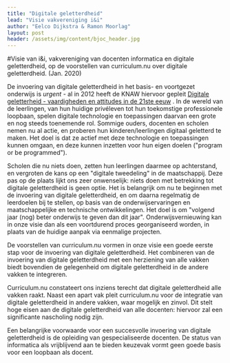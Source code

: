 ```yaml
---
title: "Digitale geletterdheid"
lead: "Visie vakvereniging i&i"
author: "Eelco Dijkstra & Ramon Moorlag"
layout: post
header: /assets/img/content/bjoc_header.jpg
---
```

#Visie van i&i, vakvereniging van docenten informatica en digitale geletterdheid, op de
voorstellen van curriculum.nu over digitale geletterdheid. (Jan. 2020)

De invoering van digitale geletterdheid in het basis- en voortgezet onderwijs is *urgent* - al
in 2012 heeft de KNAW hiervoor gepleit [Digitale geletterheid - vaardigheden en attitudes in de 21ste eeuw](https://www.knaw.nl/nl/actueel/publicaties/digitale-geletterdheid-in-het-voortgezet-onderwijs)
.
In de wereld van de leerlingen, van hun huidige privéleven tot hun toekomstige professionele
loopbaan, spelen digitale technologie en toepassingen daarvan een grote en nog steeds
toenemende rol. Sommige ouders, docenten en scholen nemen nu al actie, en proberen hun
kinderen/leerlingen digitaal geletterd te maken. Het doel is dat ze actief met deze
technologie en toepassingen kunnen omgaan, en deze kunnen inzetten voor hun eigen
doelen ("program or be programmed").

Scholen die nu niets doen, zetten hun leerlingen daarmee op achterstand, en vergroten de
kans op een "digitale tweedeling" in de maatschappij. Deze pas op de plaats lijkt ons zeer
onwenselijk: niets doen met betrekking tot digitale geletterdheid is geen optie.
Het is belangrijk om nu te beginnen met de invoering van digitale geletterdheid, en om
daarna regelmatig de leerdoelen bij te stellen, op basis van de onderwijservaringen en
maatschappelijke en technische ontwikkelingen. Het doel is om "volgend jaar (nog) beter
onderwijs te geven dan dit jaar". Onderwijsvernieuwing kan in onze visie dan als een
voortdurend proces georganiseerd worden, in plaats van de huidige aanpak via eenmalige
projecten.

De voorstellen van curriculum.nu vormen in onze visie een goede eerste stap voor de
invoering van digitale geletterdheid. Het combineren van de invoering van digitale
geletterdheid met een herziening van alle vakken biedt bovendien de gelegenheid om
digitale geletterdheid in de andere vakken te integreren.

Curriculum.nu constateert ons inziens terecht dat digitale geletterdheid alle vakken raakt.
Naast een apart vak pleit curriculum.nu voor de integratie van digitale geletterdheid in
andere vakken, waar mogelijk en zinvol. Dit stelt hoge eisen aan de digitale geletterdheid
van alle docenten: hiervoor zal een significante nascholing nodig zijn.

Een belangrijke voorwaarde voor een succesvolle invoering van digitale geletterdheid is de
opleiding van gespecialiseerde docenten. De status van informatica als vrijblijvend aan te
bieden keuzevak vormt geen goede basis voor een loopbaan als docent.
